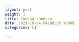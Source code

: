 ```yaml
---
layout: post
weight: 1
title: Соевая колбаса
date: 2021-10-04 04:00:00 +0000
categories: []

---
```

